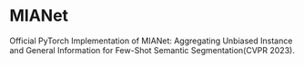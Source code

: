 # MIANet
Official PyTorch Implementation of MIANet: Aggregating Unbiased Instance and General Information for Few-Shot Semantic Segmentation(CVPR 2023).
